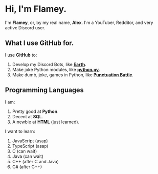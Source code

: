 # Hi, I'm Flamey.
I'm **Flamey**, or, by my real name, **Alex**. I'm a YouTuber, Redditor, and very active Discord user.

## What I use GitHub for.
I use **GitHub** to:
1) Develop my Discord Bots, like [**Earth**](https://github.com/ActuallyFlamey/Earth).
2) Make joke Python modules, like [**python.py**](https://github.com/ActuallyFlamey/python.py).
3) Make dumb, joke, games in Python, like [**Punctuation Battle**](https://github.com/ActuallyFlamey/PunctuationBattle).

## Programming Languages
I am:
1) Pretty good at **Python**.
2) Decent at **SQL**.
3) A newbie at **HTML** (just learned).

I want to learn:
1) JavaScript (asap)
2) TypeScript (asap)
3) C (can wait)
4) Java (can wait)
5) C++ (after C and Java)
6) C# (after C++)
